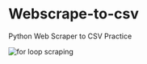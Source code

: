 # Webscrape-to-csv

Python Web Scraper to CSV Practice 

![for loop scraping](https://user-images.githubusercontent.com/86543368/208587331-7fb5cca4-ac95-4d8e-914f-8217fdd85491.png)
